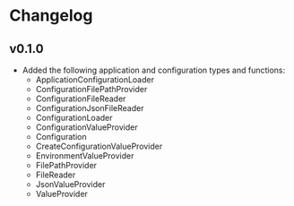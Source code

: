 # Changelog

## v0.1.0

- Added the following application and configuration types and functions:
    - ApplicationConfigurationLoader
    - ConfigurationFilePathProvider
    - ConfigurationFileReader
    - ConfigurationJsonFileReader
    - ConfigurationLoader
    - ConfigurationValueProvider
    - Configuration
    - CreateConfigurationValueProvider
    - EnvironmentValueProvider
    - FilePathProvider
    - FileReader
    - JsonValueProvider
    - ValueProvider
    